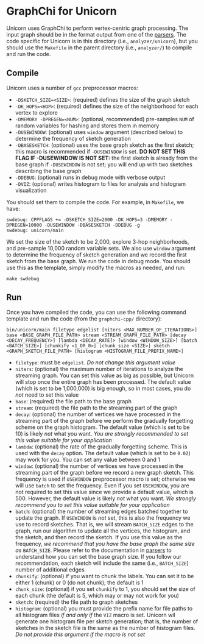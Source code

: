 # GraphChi for Unicorn
Unicorn uses GraphChi to perform vertex-centric graph processing.
The input graph should be in the format output from one of the [parsers](https://github.com/crimson-unicorn/parsers).
The code specific for Unicorn is in this directory (i.e., `analyzer/unicorn`),
but you should use the `Makefile` in the parent directory (i.e., `analyzer/`) to compile and run the code.

## Compile
Unicorn uses a number of `gcc` preprocessor macros:
* `-DSKETCH_SIZE=<SIZE>`: (required) defines the size of the graph sketch
* `-DK_HOPS=<HOP>`: (required) defines the size of the neighborhood for each vertex to explore
* `-DMEMORY -DPREGEN=<NUM>`: (optional, recommended) pre-samples `NUM` of random variables for hashing and stores them in memory
* `-DUSEWINDOW`: (optional) uses `window` argument (described below) to determine the frequency of sketch generation
* `-DBASESKETCH`: (optional) uses the base graph sketch as the first sketch; this macro is recommended if `-DUSEWINDOW` is set. **DO NOT SET THIS FLAG IF -DUSEWINDOW IS NOT SET:** the first sketch is already from the base graph if `-DUSEWINDOW` is not set; you will end up with two sketches describing the base graph
* `-DDEBUG`: (optional) runs in debug mode with verbose output
* `-DVIZ`: (optional) writes histogram to files for analysis and histogram visualization

You should set them to compile the code. For example, in `Makefile`, we have:
```
swdebug: CPPFLAGS += -DSKETCH_SIZE=2000 -DK_HOPS=3 -DMEMORY -DPREGEN=10000 -DUSEWINDOW -DBASESKETCH -DDEBUG -g
swdebug: unicorn/main
```
We set the size of the sketch to be 2,000, explore 3-hop neighborhoods, and pre-sample 10,000 random variable sets.
We also use `window` argument to determine the frequency of sketch generation and we record the first sketch from the base graph.
We run the code in debug mode.
You should use this as the template, simply modify the macros as needed, and run:
```
make swdebug
```

## Run
Once you have compiled the code, you can use the following command template and run the code (from the `graphchi-cpp/` directory):
```
bin/unicorn/main filetype edgelist [niters <MAX_NUMBER_OF_ITERATIONS>] base <BASE_GRAPH_FILE_PATH> stream <STREAM_GRAPH_FILE_PATH> [decay <DECAY_FREQUENCY>] [lambda <DECAY_RATE]> [window <WINDOW_SIZE>] [batch <BATCH_SIZE>] [chunkify <1_OR_0>] [chunk_size <SIZE>] sketch <GRAPH_SKETCH_FILE_PATH> [histogram <HISTOGRAM_FILE_PREFIX_NAME>]
```
* `filetype`: must be `edgelist`. *Do not change this argument value*
* `niters`: (optional) the maximum number of iterations to analyze the streaming graph. You can set this value as big as possible, but Unicorn will stop once the entire graph has been processed. The default value (which is set to be 1,000,000) is big enough, so in most cases, you do *not* need to set this value
* `base`: (required) the file path to the base graph
* `stream`: (required) the file path to the streaming part of the graph
* `decay`: (optional) the number of vertices we have processed in the streaming part of the graph before we perform the gradually forgetting scheme on the graph histogram. The default value (which is set to be 10) is likely *not* what you want. *You are strongly recommended to set this value suitable for your application*
* `lambda`: (optional) the rate of the gradually forgetting scheme. This is used with the `decay` option. The default value (which is set to be `0.02`) may work for you. You can set any value between 0 and 1
* `window`: (optional) the number of vertices we have processed in the streaming part of the graph before we record a new graph sketch. This frequency is used if `USEWINDOW` preprocessor macro is set; otherwise we will use `batch` to set the frequency. Even if you set `USEWINDOW`, you are not required to set this value since we provide a default value, which is 500. However, the default value is likely *not* what you want. *We strongly recommend you to set this value suitable for your application*
* `batch`: (optional) the number of streaming edges batched together to update the graph. If `USEWINDOW` is *not* set, this is also the frequency we use to record sketches. That is, we will stream `BATCH_SIZE` edges to the graph, run our algorithm to update all the vertices, the histogram, and the sketch, and then record the sketch. If you use this value as the frequency, *we recommend that you have the base graph the same size as* `BATCH_SIZE`. Please refer to the documentation in [parsers](https://github.com/crimson-unicorn/parsers) to understand how you can set the base graph size. If you follow our recommendation, each sketch will include the same (i.e., `BATCH_SIZE`) number of additional edges
* `chunkify`: (optional) if you want to chunk the labels. You can set it to be either 1 (chunk) or 0 (do not chunk); the default is 1
* `chunk_size`: (optional) if you set `chunkify` to 1, you should set the size of each chunk (the default is 5, which may or may not work for you)
* `sketch`: (required) the file path to graph sketches
* `histogram`: (optional) you must provide the prefix name for file paths to all histogram files *if and only if* the `VIZ` macro is set. Unicorn wil generate one histogram file per sketch generation; that is, the number of sketches in the sketch file is the same as the number of histogram files. *Do not provide this argument if the macro is not set*
